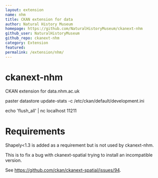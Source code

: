 ```yaml
---
layout: extension
name: nhm
title: CKAN extension for data
author: Natural History Museum
homepage: https://github.com/NaturalHistoryMuseum/ckanext-nhm
github_user: NaturalHistoryMuseum
github_repo: ckanext-nhm
category: Extension
featured: 
permalink: /extension/nhm/
---
```



ckanext-nhm
===========

CKAN extension for data.nhm.ac.uk

paster datastore update-stats -c /etc/ckan/default/development.ini

echo 'flush\_all' | nc localhost 11211

Requirements
============

Shapely&lt;1.3 is added as a requirement but is not used by ckanext-nhm.

This is to fix a bug with ckanext-spatial trying to install an incompatible version.

See <https://github.com/ckan/ckanext-spatial/issues/94>.

